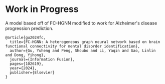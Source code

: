# Work in Progress
A model based off of FC-HGNN modified to work for Alzheimer's disease progression prediction.
```
@article{gu2024fc,
  title={FC-HGNN: A heterogeneous graph neural network based on brain functional connectivity for mental disorder identification},
  author={Gu, Yuheng and Peng, Shoubo and Li, Yaqin and Gao, Linlin and Dong, Yihong},
  journal={Information Fusion},
  pages={102619},
  year={2024},
  publisher={Elsevier}
}
```
